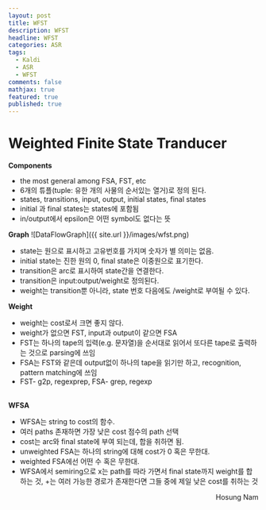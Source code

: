 ```yaml
---
layout: post
title: WFST
description: WFST
headline: WFST
categories: ASR
tags: 
  - Kaldi
  - ASR
  - WFST
comments: false
mathjax: true
featured: true
published: true
---
```


# Weighted Finite State Tranducer <br>

**Components**

 - the most general among FSA, FST, etc
 - 6개의 튜플(tuple: 유한 개의 사물의 순서있는 열거)로 정의 된다.
 - states, transitions, input, output, initial states, final states
 - initial 과 final states는 states에 포함됨
 - in/output에서 epsilon은 어떤 symbol도 없다는 뜻  

**Graph**
![DataFlowGraph]({{ site.url }}/images/wfst.png)

 - state는 원으로 표시하고 고유번호를 가지며 숫자가 별 의미는 없음.
 - initial state는 진한 원의 0, final state은 이중원으로 표기한다.
 - transition은 arc로 표시하여 state간을 연결한다.
 - transition은 input:output/weight로 정의된다.
 - weight는 transition뿐 아니라, state 번호 다음에도 /weight로 부여될 수 있다.  

**Weight**

 - weight는 cost로서 크면 좋지 않다.
 - weight가 없으면 FST, input과 output이 같으면 FSA
 - FST는 하나의 tape의 입력(e.g. 문자열)을 순서대로 읽어서 또다른 tape로 출력하는 것으로 parsing에 쓰임
 - FSA는 FST와 같은데 output없이 하나의 tape을 읽기만 하고,  recognition, pattern matching에 쓰임
 - FST- g2p, regexprep, FSA- grep, regexp <br><br>

**WFSA**

 - WFSA는 string to cost의 함수. 
 - 여러 paths 존재하면 가장 낮은 cost 점수의 path 선택
 - cost는 arc와 final state에 부여 되는데, 합을 취하면 됨.
 - unweighted FSA는 하나의 string에 대해 cost가 0 혹은 무한대.
 - weighted FSA에선 어떤 수 혹은 무한대.
 - WFSA에서 semiring으로 x는 path를 따라 가면서 final state까지 weight를 합하는 것, +는 여러 가능한 경로가 존재한다면 그들 중에 제일 낮은 cost를 취하는 것
 
 <p align="right"> Hosung Nam</p>